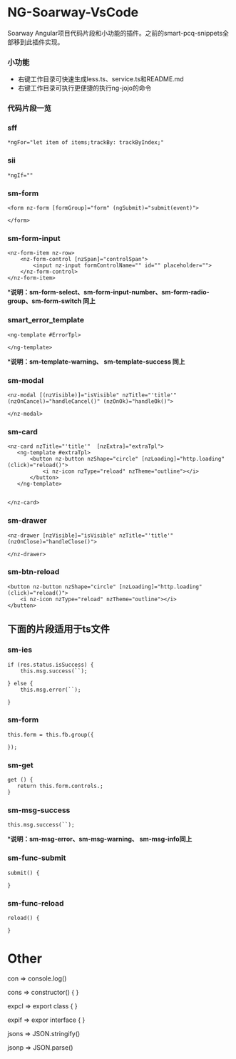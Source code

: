 # NG-Soarway-VsCode
Soarway Angular项目代码片段和小功能的插件。之前的smart-pcq-snippets全部移到此插件实现。

### 小功能
* 右键工作目录可快速生成less.ts、service.ts和README.md
* 右键工作目录可执行更便捷的执行ng-jojo的命令


### 代码片段一览

### sff
```
*ngFor="let item of items;trackBy: trackByIndex;"
```

### sii
```
*ngIf=""
```

### sm-form
```
<form nz-form [formGroup]="form" (ngSubmit)="submit(event)">
   
</form>
```

### sm-form-input
```
<nz-form-item nz-row>
    <nz-form-control [nzSpan]="controlSpan">
        <input nz-input formControlName="" id="" placeholder="">
    </nz-form-control>
</nz-form-item>
```
***说明：sm-form-select、sm-form-input-number、sm-form-radio-group、sm-form-switch 同上**


### smart_error_template
```
<ng-template #ErrorTpl>
   
</ng-template>
```
***说明：sm-template-warning、 sm-template-success 同上**

### sm-modal
```
<nz-modal [(nzVisible)]="isVisible" nzTitle="'title'" (nzOnCancel)="handleCancel()" (nzOnOk)="handleOk()">
   
</nz-modal>
```

### sm-card
```
<nz-card nzTitle="'title'"  [nzExtra]="extraTpl">
   <ng-template #extraTpl>
       <button nz-button nzShape="circle" [nzLoading]="http.loading" (click)="reload()">
           <i nz-icon nzType="reload" nzTheme="outline"></i>
       </button>
   </ng-template>

   
</nz-card>
```

###  sm-drawer
```
<nz-drawer [nzVisible]="isVisible" nzTitle="'title'" (nzOnClose)="handleClose()">
   
</nz-drawer>
```

### sm-btn-reload
```
<button nz-button nzShape="circle" [nzLoading]="http.loading" (click)="reload()">
    <i nz-icon nzType="reload" nzTheme="outline"></i>
</button>
```



## **下面的片段适用于ts文件**

### sm-ies
```
if (res.status.isSuccess) {
    this.msg.success(``);
       
} else {
    this.msg.error(``);

}
```

### sm-form
```
this.form = this.fb.group({
   
});
```

### sm-get
```
get () {
   return this.form.controls.;
}
```

### sm-msg-success
```
this.msg.success(``);
``` 
***说明：sm-msg-error、sm-msg-warning、 sm-msg-info同上**

### sm-func-submit
```
submit() {
   
}
```

### sm-func-reload
```
reload() {
       
}
```

# Other
con  => console.log()

cons => constructor() { }

expcl => export class { }

expif => expor interface { }

jsons => JSON.stringify()

jsonp => JSON.parse()